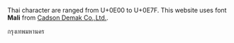 Thai character are ranged from U+0E00 to U+0E7F. This website uses font **Mali** from [Cadson Demak Co.,Ltd.](https://www.cadsondemak.com).

กรุงเทพมหานคร
